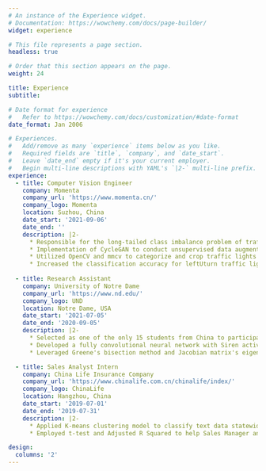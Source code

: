 ```yaml
---
# An instance of the Experience widget.
# Documentation: https://wowchemy.com/docs/page-builder/
widget: experience

# This file represents a page section.
headless: true

# Order that this section appears on the page.
weight: 24

title: Experience
subtitle:

# Date format for experience
#   Refer to https://wowchemy.com/docs/customization/#date-format
date_format: Jan 2006

# Experiences.
#   Add/remove as many `experience` items below as you like.
#   Required fields are `title`, `company`, and `date_start`.
#   Leave `date_end` empty if it's your current employer.
#   Begin multi-line descriptions with YAML's `|2-` multi-line prefix.
experience:
  - title: Computer Vision Engineer
    company: Momenta
    company_url: 'https://www.momenta.cn/'
    company_logo: Momenta
    location: Suzhou, China
    date_start: '2021-09-06'
    date_end: ''
    description: |2-
      * Responsible for the long-tailed class imbalance problem of traffic light detection algorithms in L4 autonomous driving.
      * Implementation of CycleGAN to conduct unsupervised data augmentation, converting traffic light bulbs from left arrow to leftUturn arrow.
      * Utilized OpenCV and mmcv to categorize and crop traffic lights bulbs from 350357 frames according to color, pattern and lighting conditions.
      * Increased the classification accuracy for leftUturn traffic light from 78.41% to 87.27%, and the mean average precision from 93.01% to 94.80%.
        
  - title: Research Assistant
    company: University of Notre Dame
    company_url: 'https://www.nd.edu/'
    company_logo: UND
    location: Notre Dame, USA
    date_start: '2021-07-05'
    date_end: '2020-09-05'
    description: |2-
      * Selected as one of the only 15 students from China to participate in the iSURE research program hosted by the University of Notre Dame in 2021. 
      * Developed a fully convolutional neural network with Siren activation function to render isosurfaces with image resolution, viewpoints and isovalue.
      * Leveraged Greene's bisection method and Jacobian matrix's eigenvalue for critical point detection and classification in the simulated 3D isosurface.

  - title: Sales Analyst Intern
    company: China Life Insurance Company
    company_url: 'https://www.chinalife.com.cn/chinalife/index/'
    company_logo: ChinaLife
    location: Hangzhou, China
    date_start: '2019-07-01'
    date_end: '2019-07-31'
    description: |2-
      * Applied K-means clustering model to classify text data statewide as three significant categories to eliminate the risk from over 20,000 unannounced expired insurance from 7 cities
      * Employed t-test and Adjusted R Squared to help Sales Manager and General Manager deciding the bonus percentage for consecutive monthly sales as 6.00%

design:
  columns: '2'
---
```


